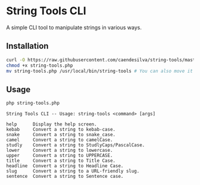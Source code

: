 # String Tools CLI

A simple CLI tool to manipulate strings in various ways.

## Installation

```bash
curl -O https://raw.githubusercontent.com/caendesilva/string-tools/master/string-tools.php
chmod +x string-tools.php
mv string-tools.php /usr/local/bin/string-tools # You can also move it as 'st' for a shorter command
```

## Usage

```bash
php string-tools.php
```

```
String Tools CLI -- Usage: string-tools <command> [args]

help      Display the help screen.
kebab     Convert a string to kebab-case.
snake     Convert a string to snake_case.
camel     Convert a string to camelCase.
studly    Convert a string to StudlyCaps/PascalCase.
lower     Convert a string to lowercase.
upper     Convert a string to UPPERCASE.
title     Convert a string to Title Case.
headline  Convert a string to Headline Case.
slug      Convert a string to a URL-friendly slug.
sentence  Convert a string to Sentence case.
```
